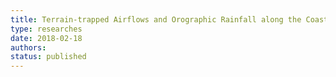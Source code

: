 ```yaml
---
title: Terrain-trapped Airflows and Orographic Rainfall along the Coast of Northern California Part II Horizontal and vertical structures observed by a scanning Doppler radar
type: researches
date: 2018-02-18
authors: 
status: published
---
```


